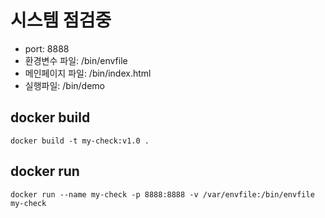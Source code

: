 # 시스템 점검중 

- port: 8888
- 환경변수 파일: /bin/envfile
- 메인페이지 파일: /bin/index.html
- 실행파일: /bin/demo

## docker build

```
docker build -t my-check:v1.0 .
```

## docker run 

```
docker run --name my-check -p 8888:8888 -v /var/envfile:/bin/envfile my-check
```
